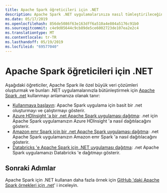 ```yaml
---
title: Apache Spark öğreticileri için .NET
description: Apache Spark .NET uygulamalarınıza nasıl tümleştirileceğini öğrenmek için Apache Spark öğreticileri için .NET 'i araştırın.
ms.date: 05/17/2019
ms.openlocfilehash: 856de5086f63e163dff6a510a4e804a5176c91b0
ms.sourcegitcommit: c4e9d05644c9cb89de5ce6002723de107ea2e2c4
ms.translationtype: MT
ms.contentlocale: tr-TR
ms.lasthandoff: 05/19/2019
ms.locfileid: "69577040"
---
```

# <a name="net-for-apache-spark-tutorials"></a>Apache Spark öğreticileri için .NET

Aşağıdaki öğreticiler, Apache Spark ile özel büyük veri çözümleri oluşturmak ve bunları .NET uygulamalarınızla bütünleştirmek için [Apache Spark .net](../index.yml) kullanmayı anlamanıza olanak tanır:

- [Kullanmaya başlayın](get-started.md): Apache Spark uygulama için basit bir .net oluşturmayı ve çalıştırmayı gösterir.
- [Azure HDInsight 'a bir .net Apache Spark uygulaması dağıtma](hdinsight-deployment.md): .net için Apache Spark uygulamanızın Azure HDInsight 'a nasıl dağıtılacağını gösterir.
- [Amazon emr Spark için bir .net Apache Spark uygulaması dağıtma](amazon-emr-spark-deployment.md): .net Apache Spark uygulamanızın Amazon emr Spark 'a nasıl dağıtılacağını gösterir.
- [Databricks 'e Apache Spark için .NET uygulaması dağıtma](databricks-deployment.md): .net Apache Spark uygulamanızı Databricks 'e dağıtmayı gösterir.

## <a name="next-steps"></a>Sonraki Adımlar

Apache Spark için .NET kullanan daha fazla örnek için [GitHub 'daki Apache Spark örnekleri için .net](https://github.com/dotnet/spark#samples)' i inceleyin.
